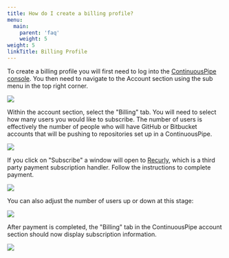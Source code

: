 ```yaml
---
title: How do I create a billing profile?
menu:
  main:
    parent: 'faq'
    weight: 5
weight: 5
linkTitle: Billing Profile
---
```

To create a billing profile you will first need to log into the [ContinuousPipe console](https://ui.continuouspipe.io/). You then need to navigate to the Account section using the sub menu in the top right corner. 

![](/images/faq/billing-account-menu.png)

Within the account section, select the "Billing" tab. You will need to select how many users you would like to subscribe. The number of users is effectively the number of people who will have GitHub or Bitbucket accounts that will be pushing to repositories set up in a ContinuousPipe.

![](/images/faq/billing-create-subscription.png)

If you click on "Subscribe" a window will open to [Recurly](https://recurly.com/), which is a third party payment subscription handler. Follow the instructions to complete payment.

![](/images/faq/billing-recurly-interface.png)

You can also adjust the number of users up or down at this stage:

![](/images/faq/billing-adjust-users.png)

After payment is completed, the "Billing" tab in the ContinuousPipe account section should now display subscription information.

![](/images/faq/billing-display-subscription.png)